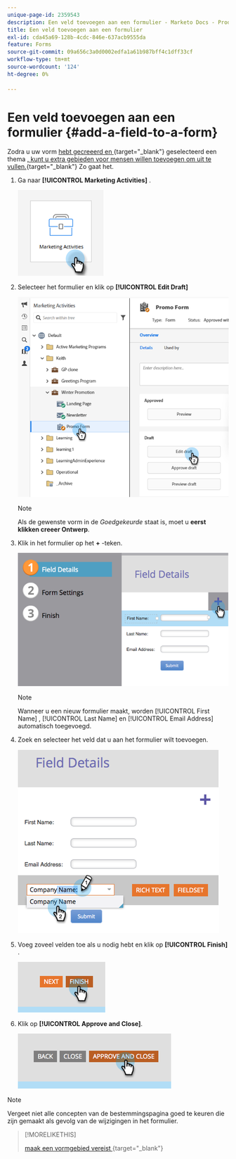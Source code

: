 ```yaml
---
unique-page-id: 2359543
description: Een veld toevoegen aan een formulier - Marketo Docs - Productdocumentatie
title: Een veld toevoegen aan een formulier
exl-id: cda45a69-128b-4cdc-846e-637acb9555da
feature: Forms
source-git-commit: 09a656c3a0d0002edfa1a61b987bff4c1dff33cf
workflow-type: tm+mt
source-wordcount: '124'
ht-degree: 0%

---
```


# Een veld toevoegen aan een formulier {#add-a-field-to-a-form}

Zodra u uw vorm [&#x200B; hebt gecreeerd en &#x200B;](/help/marketo/product-docs/demand-generation/forms/creating-a-form/create-a-form.md){target="_blank"} geselecteerd een thema [, kunt u extra gebieden voor mensen willen toevoegen om uit te vullen. &#x200B;](/help/marketo/product-docs/demand-generation/forms/creating-a-form/select-a-form-theme.md){target="_blank"} Zo gaat het.

1. Ga naar **[!UICONTROL Marketing Activities]** .

   ![](assets/add-a-field-to-a-form-1.png)

1. Selecteer het formulier en klik op **[!UICONTROL Edit Draft]**

   ![](assets/add-a-field-to-a-form-2.png)

   >[!NOTE]
   >
   >Als de gewenste vorm in de _Goedgekeurde_ staat is, moet u **eerst klikken creeer Ontwerp**.

1. Klik in het formulier op het **+** -teken.

   ![](assets/add-a-field-to-a-form-3.png)

   >[!NOTE]
   >
   >Wanneer u een nieuw formulier maakt, worden [!UICONTROL First Name] , [!UICONTROL Last Name] en [!UICONTROL Email Address] automatisch toegevoegd.

1. Zoek en selecteer het veld dat u aan het formulier wilt toevoegen.

   ![](assets/add-a-field-to-a-form-4.png)

1. Voeg zoveel velden toe als u nodig hebt en klik op **[!UICONTROL Finish]** .

   ![](assets/add-a-field-to-a-form-5.png)

1. Klik op **[!UICONTROL Approve and Close]**.

   ![](assets/add-a-field-to-a-form-6.png)

>[!NOTE]
>
>Vergeet niet alle concepten van de bestemmingspagina goed te keuren die zijn gemaakt als gevolg van de wijzigingen in het formulier.

>[!MORELIKETHIS]
>
>[&#x200B; maak een vormgebied vereist &#x200B;](/help/marketo/product-docs/demand-generation/forms/creating-a-form/make-a-form-field-required.md){target="_blank"}
